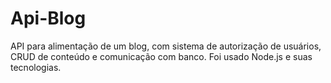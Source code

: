# Api-Blog
 API para alimentação de um blog, com sistema de autorização de usuários, CRUD de conteúdo e comunicação com banco. Foi usado Node.js e suas tecnologias.
